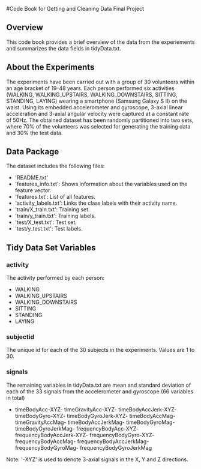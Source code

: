 #Code Book
  for Getting and Cleaning Data Final Project
  
## Overview
  This code book provides a brief overview of the data from the experiements and summarizes the data fields in tidyData.txt.
  
## About the Experiments
  The experiments have been carried out with a group of 30 volunteers within an age bracket of 19-48 years. 
  Each person performed six activities (WALKING, WALKING_UPSTAIRS, WALKING_DOWNSTAIRS, SITTING, STANDING, LAYING) wearing a smartphone (Samsung Galaxy S II) on the waist. Using its embedded accelerometer and gyroscope, 3-axial linear acceleration and 3-axial angular velocity were captured at a constant rate of 50Hz. The obtained dataset has been randomly partitioned into two sets, where 70% of the volunteers was selected for generating the training data and 30% the test data. 

## Data Package
  The dataset includes the following files:
  - 'README.txt'
  - 'features_info.txt': Shows information about the variables used on the feature vector.
  - 'features.txt': List of all features.
  - 'activity_labels.txt': Links the class labels with their activity name.
  - 'train/X_train.txt': Training set.
  - 'train/y_train.txt': Training labels.
  - 'test/X_test.txt': Test set.
  - 'test/y_test.txt': Test labels.
  
  
## Tidy Data Set Variables
### activity
  The activity performed by each person:
  - WALKING
  - WALKING_UPSTAIRS
  - WALKING_DOWNSTAIRS
  - SITTING
  - STANDING
  - LAYING
### subjectid
  The unique id for each of the 30 subjects in the experiments. Values are 1 to 30.
### signals
 The remaining variables in tidyData.txt are mean and standard deviation of each of the 33 signals from the accelerometer and gyroscope (66 variables in total)
- timeBodyAcc-XYZ- timeGravityAcc-XYZ- timeBodyAccJerk-XYZ- timeBodyGyro-XYZ- timeBodyGyroJerk-XYZ- timeBodyAccMag- timeGravityAccMag- timeBodyAccJerkMag- timeBodyGyroMag- timeBodyGyroJerkMag- frequencyBodyAcc-XYZ- frequencyBodyAccJerk-XYZ- frequencyBodyGyro-XYZ- frequencyBodyAccMag- frequencyBodyAccJerkMag- frequencyBodyGyroMag- frequencyBodyGyroJerkMag


Note: '-XYZ' is used to denote 3-axial signals in the X, Y and Z directions.
